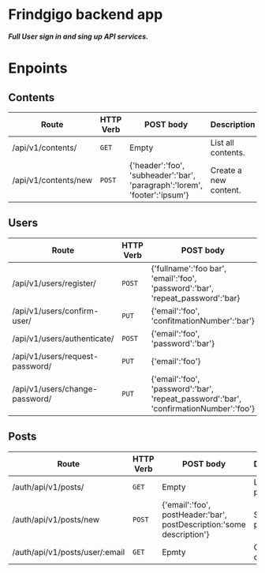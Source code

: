 # Frindgigo backend app

***Full User sign in and sing up API services.***

# Enpoints

## Contents

| Route | HTTP Verb	 | POST body	 | Description	 |
| --- | --- | --- | --- |
| /api/v1/contents/ | `GET` | Empty | List all contents. |
| /api/v1/contents/new | `POST` | {'header':'foo', 'subheader':'bar', 'paragraph':'lorem', 'footer':'ipsum'} | Create a new content. |
## Users
| Route | HTTP Verb	 | POST body	 | Description	 |
| --- | --- | --- | --- |
| /api/v1/users/register/ | `POST` | {'fullname':'foo bar', 'email':'foo', 'password':'bar', 'repeat_password':'bar} | Register a new user. |
| /api/v1/users/confirm-user/ | `PUT` | {'email':'foo', 'confitmationNumber':'bar'} | Cofirm user registration. |
| /api/v1/users/authenticate/ | `POST` | {'email':'foo', 'password':'bar'} | Authenticate a user. |
| /api/v1/users/request-password/ | `PUT` | {'email':'foo'} | Password forget. |
| /api/v1/users/change-password/ | `PUT` | {'email':'foo', 'password':'bar', 'repeat_password':'bar', 'confirmationNumber':'foo'} | Password forget. |

## Posts
| Route | HTTP Verb	 | POST body	 | Description	 |
| --- | --- | --- | --- |
| /auth/api/v1/posts/ | `GET` | Empty | List all posts. |
| /auth/api/v1/posts/new | `POST` | {'email':'foo', postHeader:'bar', postDescription:'some description'} | Share a post. |
| /auth/api/v1/posts/user/:email | `GET` | Epmty | Get posts of a user. |
